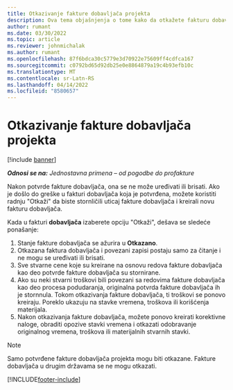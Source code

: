 ```yaml
---
title: Otkazivanje fakture dobavljača projekta
description: Ova tema objašnjenja o tome kako da otkažete fakturu dobavljača projekta u korporaciji Microsoft Dynamics 365 Project Operations i finansijski uticaj otkazivanja fakture dobavljača projekta.
author: rumant
ms.date: 03/30/2022
ms.topic: article
ms.reviewer: johnmichalak
ms.author: rumant
ms.openlocfilehash: 87f6bdca30c5779e3d70922e75609ff4cdfca167
ms.sourcegitcommit: c0792bd65d92db25e0e8864879a19c4b93efb10c
ms.translationtype: MT
ms.contentlocale: sr-Latn-RS
ms.lasthandoff: 04/14/2022
ms.locfileid: "8580657"
---
```

# <a name="cancel-a-project-vendor-invoice"></a>Otkazivanje fakture dobavljača projekta

[!include [banner](../../includes/dataverse-preview.md)]

_**Odnosi se na:** Jednostavna primena – od pogodbe do profakture_

Nakon potvrde fakture dobavljača, ona se ne može uređivati ili brisati. Ako je došlo do greške u fakturi dobavljača koja je potvrđena, možete koristiti radnju "Otkaži" da biste stornličili uticaj fakture dobavljača i kreirali novu fakturu dobavljača.

Kada u fakturi **dobavljača** izaberete opciju "Otkaži", dešava se sledeće ponašanje:

1. Stanje fakture dobavljača se ažurira u **Otkazano**.
2. Otkazana faktura dobavljača i povezani zapisi postaju samo za čitanje i ne mogu se uređivati ili brisati.
3. Sve stvarne cene koje su kreirane na osnovu redova fakture dobavljača kao deo potvrde fakture dobavljača su stornirane.
4. Ako su neki stvarni troškovi bili povezani sa redovima fakture dobavljača kao deo procesa podudaranja, originalna potvrda fakture dobavljača ih je stornnula. Tokom otkazivanja fakture dobavljača, ti troškovi se ponovo kreiraju. Poreklo ukazuju na stavke vremena, troškova ili korišćenja materijala.
5. Nakon otkazivanja fakture dobavljača, možete ponovo kreirati korektivne naloge, obraditi opozive stavki vremena i otkazati odobravanje originalnog vremena, troškova ili materijalnih stvarnih stavki.

> [!NOTE]
> Samo potvrđene fakture dobavljača projekta mogu biti otkazane. Fakture dobavljača u drugim državama se ne mogu otkazati.

[!INCLUDE[footer-include](../../includes/footer-banner.md)]
